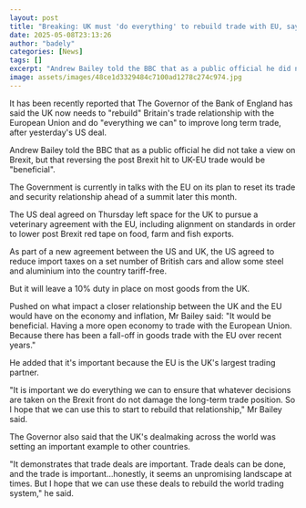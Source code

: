 ```yaml
---
layout: post
title: "Breaking: UK must 'do everything' to rebuild trade with EU, says Bank boss"
date: 2025-05-08T23:13:26
author: "badely"
categories: [News]
tags: []
excerpt: "Andrew Bailey told the BBC that as a public official he did not take a view on Brexit, but that reversing the post Brexit hit to UK-EU trade would be "
image: assets/images/48ce1d3329484c7100ad1278c274c974.jpg
---
```


It has been recently reported that The Governor of the Bank of England has said the UK now needs to "rebuild" Britain's trade relationship with the European Union and do "everything we can" to improve long term trade, after yesterday's US deal.

Andrew Bailey told the BBC that as a public official he did not take a view on Brexit, but that reversing the post Brexit hit to UK-EU trade would be "beneficial".

The Government is currently in talks with the EU on its plan to reset its trade and security relationship ahead of a summit later this month. 

The US deal agreed on Thursday left space for the UK to pursue a veterinary agreement with the EU, including alignment on standards in order to lower post Brexit red tape on food, farm and fish exports.

As part of a new agreement between the US and UK, the US agreed to reduce import taxes on a set number of British cars and allow some steel and aluminium into the country tariff-free.

But it will leave a 10% duty in place on most goods from the UK.

Pushed on what impact a closer relationship between the UK and the EU would have on the economy and inflation, Mr Bailey said: "It would be beneficial. Having a more open economy to trade with the European Union. Because there has been a fall-off in goods trade with the EU over recent years."

He added that it's important because the EU is the UK's largest trading partner.

"It is important we do everything we can to ensure that whatever decisions are taken on the Brexit front do not damage the long-term trade position. So I hope that we can use this to start to rebuild that relationship," Mr Bailey said.

The Governor also said that the UK's dealmaking across the world was setting an important example to other countries. 

"It demonstrates that trade deals are important. Trade deals can be done, and the trade is important…honestly, it seems an unpromising landscape at times. But I hope that we can use these deals to rebuild the world trading system," he said.

